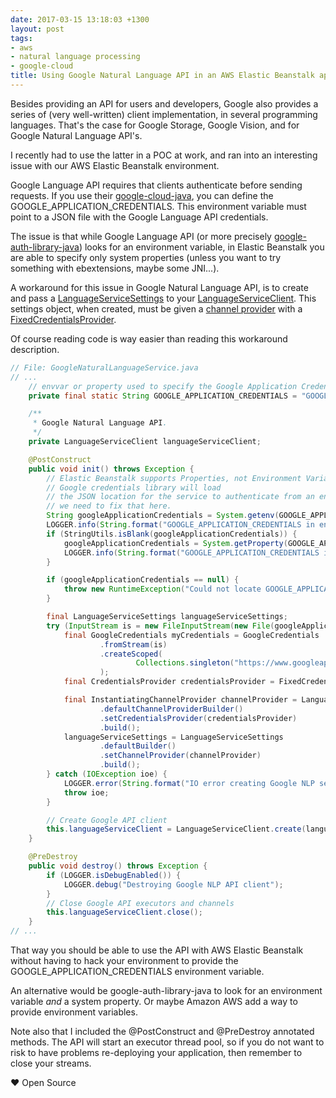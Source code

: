 ```yaml
---
date: 2017-03-15 13:18:03 +1300
layout: post
tags:
- aws
- natural language processing
- google-cloud
title: Using Google Natural Language API in an AWS Elastic Beanstalk application
---
```


Besides providing an API for users and developers, Google also provides a series of
(very well-written) client implementation, in several programming languages. That's the
case for Google Storage, Google Vision, and for Google Natural Language API's.

I recently had to use the latter in a POC at work, and ran into an interesting issue with
our AWS Elastic Beanstalk environment.

Google Language API requires that clients authenticate before sending requests. If you use their [google-cloud-java](https://github.com/GoogleCloudPlatform/google-cloud-java), you can define the GOOGLE_APPLICATION_CREDENTIALS. This environment variable must point to a JSON file with the Google Language API credentials.

The issue is that while Google Language API (or more precisely
[google-auth-library-java](https://github.com/google/google-auth-library-java/blob/ae9735c576fd8593636e155ccb26e454576bc2cd/oauth2_http/java/com/google/auth/oauth2/DefaultCredentialsProvider.java#L124))
looks for an environment variable, in Elastic Beanstalk you are able to
specify only system properties (unless you want to try something with ebextensions,
maybe some JNI...).

A workaround for this issue in Google Natural Language API, is to create and pass a
[LanguageServiceSettings](http://googlecloudplatform.github.io/google-cloud-java/0.8.0/apidocs/com/google/cloud/language/spi/v1/LanguageServiceSettings.html)
to your [LanguageServiceClient](http://googlecloudplatform.github.io/google-cloud-java/0.8.0/apidocs/com/google/cloud/language/spi/v1/LanguageServiceClient.html).
This settings object, when created, must be given a
[channel provider](http://googleapis.github.io/gax-java/0.2.0/apidocs/com/google/api/gax/grpc/ChannelProvider.html)
with a [FixedCredentialsProvider](http://googleapis.github.io/gax-java/0.2.0/apidocs/com/google/api/gax/core/FixedCredentialsProvider.html).

Of course reading code is way easier than reading this workaround description.

```java
// File: GoogleNaturalLanguageService.java
// ...
    // envvar or property used to specify the Google Application Credentials
    private final static String GOOGLE_APPLICATION_CREDENTIALS = "GOOGLE_APPLICATION_CREDENTIALS";

    /**
     * Google Natural Language API.
     */
    private LanguageServiceClient languageServiceClient;

    @PostConstruct
    public void init() throws Exception {
        // Elastic Beanstalk supports Properties, not Environment Variables.
        // Google credentials library will load
        // the JSON location for the service to authenticate from an envVar. So
        // we need to fix that here.
        String googleApplicationCredentials = System.getenv(GOOGLE_APPLICATION_CREDENTIALS);
        LOGGER.info(String.format("GOOGLE_APPLICATION_CREDENTIALS in environment variable: %s", googleApplicationCredentials));
        if (StringUtils.isBlank(googleApplicationCredentials)) {
            googleApplicationCredentials = System.getProperty(GOOGLE_APPLICATION_CREDENTIALS);
            LOGGER.info(String.format("GOOGLE_APPLICATION_CREDENTIALS in JVM property: %s", googleApplicationCredentials));
        }

        if (googleApplicationCredentials == null) {
            throw new RuntimeException("Could not locate GOOGLE_APPLICATION_CREDENTIALS variable!");
        }

        final LanguageServiceSettings languageServiceSettings;
        try (InputStream is = new FileInputStream(new File(googleApplicationCredentials))) {
            final GoogleCredentials myCredentials = GoogleCredentials
                    .fromStream(is)
                    .createScoped(
                            Collections.singleton("https://www.googleapis.com/auth/cloud-platform")
                    );
            final CredentialsProvider credentialsProvider = FixedCredentialsProvider.create(myCredentials);

            final InstantiatingChannelProvider channelProvider = LanguageServiceSettings
                    .defaultChannelProviderBuilder()
                    .setCredentialsProvider(credentialsProvider)
                    .build();
            languageServiceSettings = LanguageServiceSettings
                    .defaultBuilder()
                    .setChannelProvider(channelProvider)
                    .build();
        } catch (IOException ioe) {
            LOGGER.error(String.format("IO error creating Google NLP settings: %s", ioe.getMessage()), ioe);
            throw ioe;
        }

        // Create Google API client
        this.languageServiceClient = LanguageServiceClient.create(languageServiceSettings);
    }

    @PreDestroy
    public void destroy() throws Exception {
        if (LOGGER.isDebugEnabled()) {
            LOGGER.debug("Destroying Google NLP API client");
        }
        // Close Google API executors and channels
        this.languageServiceClient.close();
    }
// ...
```

That way you should be able to use the API with AWS Elastic Beanstalk
without having to hack your environment to provide the GOOGLE_APPLICATION_CREDENTIALS
environment variable.

An alternative would be google-auth-library-java to look for an environment variable
*and* a system property. Or maybe Amazon AWS add a way to provide environment variables.

Note also that I included the @PostConstruct and @PreDestroy annotated methods. The
API will start an executor thread pool, so if you do not want to risk to have problems
re-deploying your application, then remember to close your streams.

&hearts; Open Source
